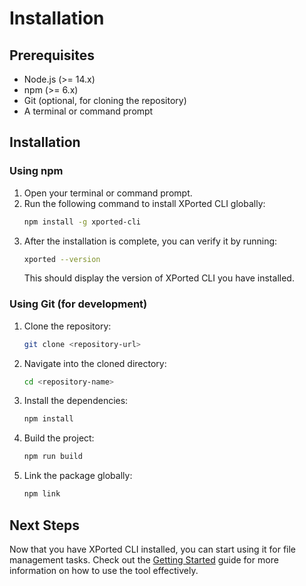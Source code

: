 # Installation

## Prerequisites
- Node.js (>= 14.x)
- npm (>= 6.x)
- Git (optional, for cloning the repository)
- A terminal or command prompt

## Installation

### Using npm
1. Open your terminal or command prompt.
2. Run the following command to install XPorted CLI globally:
	```bash
	npm install -g xported-cli
	```
3. After the installation is complete, you can verify it by running:
	```bash
	xported --version
	```
	This should display the version of XPorted CLI you have installed.

### Using Git (for development)
1. Clone the repository:
	```bash
	git clone <repository-url>
	```
2. Navigate into the cloned directory:
	```bash
	cd <repository-name>
	```
3. Install the dependencies:
	```bash
	npm install
	```
4. Build the project:
	```bash
	npm run build
	```
5. Link the package globally:
	```bash
	npm link
	```


## Next Steps
Now that you have XPorted CLI installed, you can start using it for file management tasks. Check out the [Getting Started](getting-started.md) guide for more information on how to use the tool effectively.
